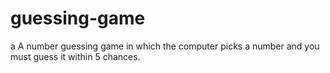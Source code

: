 # guessing-game
 a A number guessing game in which the computer picks a number and you must guess it within 5 chances.
